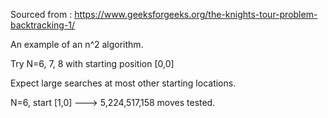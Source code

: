 Sourced from :  https://www.geeksforgeeks.org/the-knights-tour-problem-backtracking-1/

An example of an n^2 algorithm.

Try N=6, 7, 8   with starting position [0,0]

Expect large searches at most other starting locations.  

N=6, start [1,0]  --->   5,224,517,158 moves tested.

